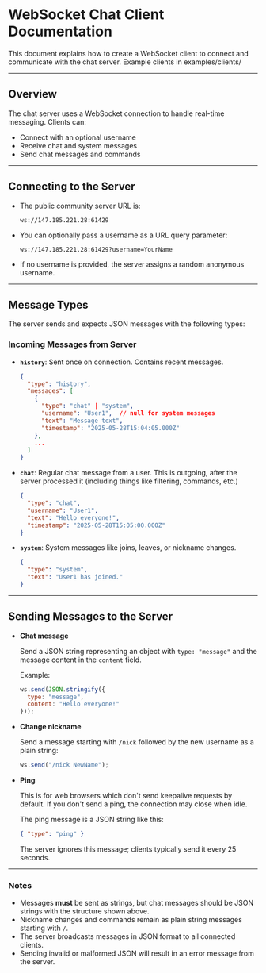 # WebSocket Chat Client Documentation

This document explains how to create a WebSocket client to connect and communicate with the chat server.
Example clients in examples/clients/

---

## Overview

The chat server uses a WebSocket connection to handle real-time messaging. Clients can:

* Connect with an optional username
* Receive chat and system messages
* Send chat messages and commands

---

## Connecting to the Server

* The public community server URL is:

  ```
  ws://147.185.221.28:61429
  ```

* You can optionally pass a username as a URL query parameter:

  ```
  ws://147.185.221.28:61429?username=YourName
  ```

* If no username is provided, the server assigns a random anonymous username.

---

## Message Types

The server sends and expects JSON messages with the following types:

### Incoming Messages from Server

* **`history`**: Sent once on connection. Contains recent messages.

  ```json
  {
    "type": "history",
    "messages": [
      {
        "type": "chat" | "system",
        "username": "User1",  // null for system messages
        "text": "Message text",
        "timestamp": "2025-05-28T15:04:05.000Z"
      },
      ...
    ]
  }
  ```

* **`chat`**: Regular chat message from a user. This is outgoing, after the server processed it (including things like filtering, commands, etc.)

  ```json
  {
    "type": "chat",
    "username": "User1",
    "text": "Hello everyone!",
    "timestamp": "2025-05-28T15:05:00.000Z"
  }
  ```

* **`system`**: System messages like joins, leaves, or nickname changes.

  ```json
  {
    "type": "system",
    "text": "User1 has joined."
  }
  ```

---

## Sending Messages to the Server

* **Chat message**

  Send a JSON string representing an object with `type: "message"` and the message content in the `content` field.

  Example:

  ```js
  ws.send(JSON.stringify({
    type: "message",
    content: "Hello everyone!"
  }));
  ```

* **Change nickname**

  Send a message starting with `/nick` followed by the new username as a plain string:

  ```js
  ws.send("/nick NewName");
  ```

* **Ping**

  This is for web browsers which don't send keepalive requests by default.
  If you don't send a ping, the connection may close when idle.

  The ping message is a JSON string like this:

  ```json
  { "type": "ping" }
  ```

  The server ignores this message; clients typically send it every 25 seconds.

---

### Notes

* Messages **must** be sent as strings, but chat messages should be JSON strings with the structure shown above.
* Nickname changes and commands remain as plain string messages starting with `/`.
* The server broadcasts messages in JSON format to all connected clients.
* Sending invalid or malformed JSON will result in an error message from the server.
